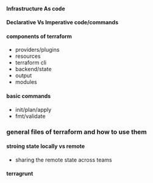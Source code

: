 #### Infrastructure As code 
#### Declarative Vs Imperative code/commands
#### components of terraform 
- providers/plugins
- resources
- terraform cli
- backend/state
- output
- modules

#### basic commands
- init/plan/apply
- fmt/validate

### general files of terraform and how to use them

#### stroing state locally vs remote 
- sharing the remote state across teams

#### terragrunt 